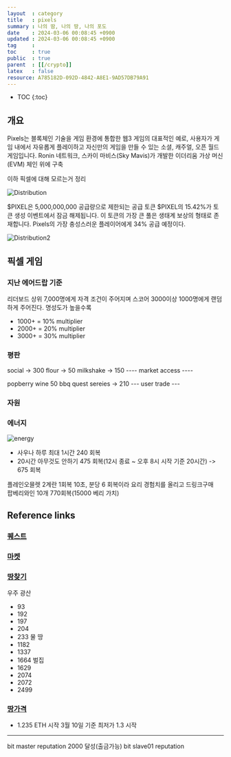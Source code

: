 ```yaml
---
layout  : category
title   : pixels 
summary : 나의 땀, 나의 땅, 나의 포도
date    : 2024-03-06 00:08:45 +0900
updated : 2024-03-06 00:08:45 +0900
tag     : 
toc     : true
public  : true
parent  : [[/crypto]] 
latex   : false
resource: A785182D-092D-4842-A8E1-9AD57DB79A91
---
```

* TOC
{:toc}

## 개요
Pixels는 블록체인 기술을 게임 환경에 통합한 웹3 게임의 대표적인 예로, 사용자가 게임 내에서 자유롭게 플레이하고 자신만의 게임을 만들 수 있는 소셜, 캐주얼, 오픈 월드 게임입니다. Ronin 네트워크, 스카이 마비스(Sky Mavis)가 개발한 이더리움 가상 머신(EVM) 체인 위에 구축

이하 픽셀에 대해 모르는거 정리

![Distribution](https://github.com/JayFreemandev/JayFreemandev.github.io/assets/72185011/258496f6-6a88-4e64-a693-1db3e74f095b)

$PIXEL은 5,000,000,000 공급량으로 제한되는 공급 토큰 $PIXEL의 15.42%가 토큰 생성 이벤트에서 잠금 해제됩니다. 이 토큰의 가장 큰 풀은 생태계 보상의 형태로 존재합니다. Pixels의 가장 충성스러운 플레이어에게 34% 공급 예정이다.

![Distribution2](https://github.com/JayFreemandev/JayFreemandev.github.io/assets/72185011/9f5a273a-78da-42ac-aab3-51e8b09693d4)

## 픽셀 게임

### 지난 에어드랍 기준
리더보드 상위 7,000명에게 자격 조건이 주어지며 스코어 3000이상 1000명에게 랜덤하게 주어진다. 명성도가 높을수록 
- 1000+ = 10% multiplier
- 2000+ = 20% multiplier
- 3000+ = 30% multiplier

### 평판
social -> 300
flour -> 50
milkshake -> 150
---- market access ----

popberry wine 50
bbq quest sereies -> 210
--- user trade ---

### 자원 

### 에너지
![energy](https://github.com/JayFreemandev/JayFreemandev.github.io/assets/72185011/3345dac6-8773-4be8-9aa8-62af66199c9e)

- 사우나 하루 최대 1시간 240 회복
- 20시간 아무것도 안하기 475 회복(12시 종료 ~ 오후 8시 시작 기준 20시간)
-> 675 회복

플레인오믈렛 2계란 1회복 10초, 분당 6 회복이라 요리 경험치를 올리고 드링크구매  
팝베리와인 10개 770회복(15000 베리 가치)  

## Reference links
### [퀘스트](https://web3triads.com/quests/)
### [마켓](https://www.pixels.tips/energy)
### [땅찾기](https://pixelstools.xyz/dashboard/buscar-lands)
우주 광산
- 93
- 192
- 197
- 204
- 233
물 땅
- 1182
- 1337
- 1664
벌집
- 1629
- 2074
- 2072
- 2499
### [땅가격](https://opensea.io/collection/pixels-farm)
- 1.235 ETH 시작 3월 10일 기준 최저가 1.3 시작

<hr>
bit master reputation 2000 달성(출금가능)
bit slave01 reputation